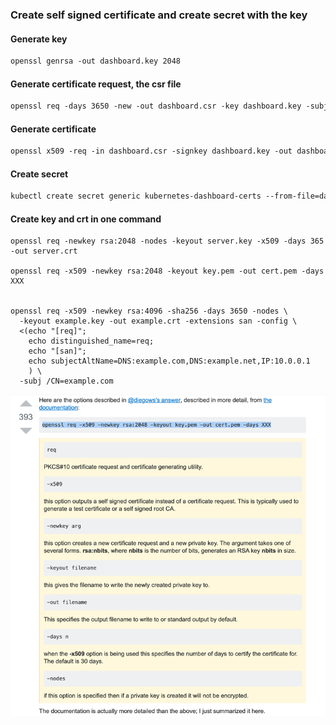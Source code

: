 ### Create self signed certificate and create secret with the key


#### Generate key
```markdown
openssl genrsa -out dashboard.key 2048
```


#### Generate certificate request, the csr file
```markdown
openssl req -days 3650 -new -out dashboard.csr -key dashboard.key -subj '/CN=**192.168.100.6**'
```

#### Generate certificate
```markdown
openssl x509 -req -in dashboard.csr -signkey dashboard.key -out dashboard.crt
```


#### Create secret
```markdown
kubectl create secret generic kubernetes-dashboard-certs --from-file=dashboard.key --from-file=dashboard.crt
```


#### Create key and crt in one command

```
openssl req -newkey rsa:2048 -nodes -keyout server.key -x509 -days 365 -out server.crt

openssl req -x509 -newkey rsa:2048 -keyout key.pem -out cert.pem -days XXX


openssl req -x509 -newkey rsa:4096 -sha256 -days 3650 -nodes \
  -keyout example.key -out example.crt -extensions san -config \
  <(echo "[req]"; 
    echo distinguished_name=req; 
    echo "[san]"; 
    echo subjectAltName=DNS:example.com,DNS:example.net,IP:10.0.0.1
    ) \
  -subj /CN=example.com
```

![](.create_secret_images/1307ab56.png)